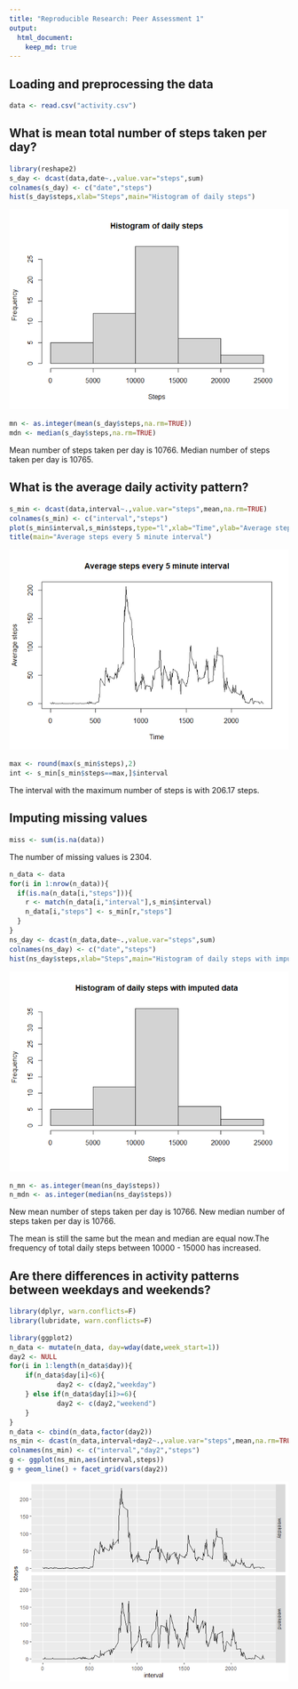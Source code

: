 ```yaml
---
title: "Reproducible Research: Peer Assessment 1"
output: 
  html_document:
    keep_md: true
---
```


## Loading and preprocessing the data

```r
data <- read.csv("activity.csv")
```


## What is mean total number of steps taken per day?

```r
library(reshape2)
s_day <- dcast(data,date~.,value.var="steps",sum)
colnames(s_day) <- c("date","steps")
hist(s_day$steps,xlab="Steps",main="Histogram of daily steps")
```

![](PA1_template_files/figure-html/unnamed-chunk-2-1.png)<!-- -->

```r
mn <- as.integer(mean(s_day$steps,na.rm=TRUE))
mdn <- median(s_day$steps,na.rm=TRUE)
```
Mean number of steps taken per day is 10766.
Median number of steps taken per day is 10765.

## What is the average daily activity pattern?

```r
s_min <- dcast(data,interval~.,value.var="steps",mean,na.rm=TRUE)
colnames(s_min) <- c("interval","steps")
plot(s_min$interval,s_min$steps,type="l",xlab="Time",ylab="Average steps")
title(main="Average steps every 5 minute interval")
```

![](PA1_template_files/figure-html/unnamed-chunk-3-1.png)<!-- -->

```r
max <- round(max(s_min$steps),2)
int <- s_min[s_min$steps==max,]$interval
```
The interval with the maximum number of steps is  with 206.17 steps.

## Imputing missing values

```r
miss <- sum(is.na(data))
```
The number of missing values is 2304.

```r
n_data <- data
for(i in 1:nrow(n_data)){
  if(is.na(n_data[i,"steps"])){
    r <- match(n_data[i,"interval"],s_min$interval)
    n_data[i,"steps"] <- s_min[r,"steps"]
  }
}  
ns_day <- dcast(n_data,date~.,value.var="steps",sum)
colnames(ns_day) <- c("date","steps")
hist(ns_day$steps,xlab="Steps",main="Histogram of daily steps with imputed data")
```

![](PA1_template_files/figure-html/unnamed-chunk-5-1.png)<!-- -->

```r
n_mn <- as.integer(mean(ns_day$steps))
n_mdn <- as.integer(median(ns_day$steps))
```
New mean number of steps taken per day is 10766.
New median number of steps taken per day is 10766.

The mean is still the same but the mean and median are equal now.The frequency of total daily steps between 10000 - 15000 has increased. 

## Are there differences in activity patterns between weekdays and weekends?

```r
library(dplyr, warn.conflicts=F)
library(lubridate, warn.conflicts=F)
```

```r
library(ggplot2)
n_data <- mutate(n_data, day=wday(date,week_start=1))
day2 <- NULL
for(i in 1:length(n_data$day)){
    if(n_data$day[i]<6){
            day2 <- c(day2,"weekday")
    } else if(n_data$day[i]>=6){
            day2 <- c(day2,"weekend")
    }
}
n_data <- cbind(n_data,factor(day2))
ns_min <- dcast(n_data,interval+day2~.,value.var="steps",mean,na.rm=TRUE)
colnames(ns_min) <- c("interval","day2","steps")
g <- ggplot(ns_min,aes(interval,steps))
g + geom_line() + facet_grid(vars(day2))
```

![](PA1_template_files/figure-html/unnamed-chunk-7-1.png)<!-- -->
